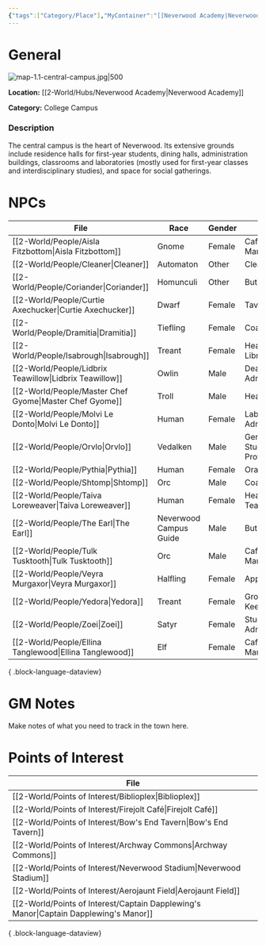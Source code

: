 ```yaml
---
{"tags":["Category/Place"],"MyContainer":"[[Neverwood Academy|Neverwood Academy]]","MyCategory":"College Campus","obsidianUIMode":"preview","image":"map-1.1-central-campus.jpg","dg-publish":true,"permalink":"/2-world/places/central-campus/","dgPassFrontmatter":true,"updated":"2025-09-29T14:21:10.000+01:00"}
---
```



# General

![map-1.1-central-campus.jpg|500](/img/user/z_Assets/Campus%20Maps/map-1.1-central-campus.jpg)

**Location:** [[2-World/Hubs/Neverwood Academy\|Neverwood Academy]]

**Category:** College Campus

### Description
The central campus is the heart of Neverwood. Its extensive grounds include residence halls for first-year students, dining halls, administration buildings, classrooms and laboratories (mostly used for first-year classes and interdisciplinary studies), and space for social gatherings.


# NPCs

| File                                                       | Race                   | Gender | Role                       |
| ---------------------------------------------------------- | ---------------------- | ------ | -------------------------- |
| [[2-World/People/Aisla Fitzbottom\|Aisla Fitzbottom]]   | Gnome                  | Female | Cafe Manager               |
| [[2-World/People/Cleaner\|Cleaner]]                     | Automaton              | Other  | Cleaner                    |
| [[2-World/People/Coriander\|Coriander]]                 | Homunculi              | Other  | Butler                     |
| [[2-World/People/Curtie Axechucker\|Curtie Axechucker]] | Dwarf                  | Female | Tavern Chef                |
| [[2-World/People/Dramitia\|Dramitia]]                   | Tiefling               | Female | Coach                      |
| [[2-World/People/Isabrough\|Isabrough]]                 | Treant                 | Female | Head Librarian             |
| [[2-World/People/Lidbrix Teawillow\|Lidbrix Teawillow]] | Owlin                  | Male   | Dean of Admissions         |
| [[2-World/People/Master Chef Gyome\|Master Chef Gyome]] | Troll                  | Male   | Head Chef                  |
| [[2-World/People/Molvi Le Donto\|Molvi Le Donto]]       | Human                  | Female | Lab Administrator          |
| [[2-World/People/Orvlo\|Orvlo]]                         | Vedalken               | Male   | General Studies Professor  |
| [[2-World/People/Pythia\|Pythia]]                       | Human                  | Female | Oracle                     |
| [[2-World/People/Shtomp\|Shtomp]]                       | Orc                    | Male   | Coach                      |
| [[2-World/People/Taiva Loreweaver\|Taiva Loreweaver]]   | Human                  | Female | Head Teacher               |
| [[2-World/People/The Earl\|The Earl]]                   | Neverwood Campus Guide | Male   | Butler                     |
| [[2-World/People/Tulk Tusktooth\|Tulk Tusktooth]]       | Orc                    | Male   | Cafe Manager               |
| [[2-World/People/Veyra Murgaxor\|Veyra Murgaxor]]       | Halfling               | Female | Applicant                  |
| [[2-World/People/Yedora\|Yedora]]                       | Treant                 | Female | Grounds Keeper             |
| [[2-World/People/Zoei\|Zoei]]                           | Satyr                  | Female | Student Life Administrator |
| [[2-World/People/Ellina Tanglewood\|Ellina Tanglewood]] | Elf                    | Female | Cafe Manager               |

{ .block-language-dataview}

# GM Notes

Make notes of what you need to track in the town here. 


# Points of Interest

| File                                                                                     |
| ---------------------------------------------------------------------------------------- |
| [[2-World/Points of Interest/Biblioplex\|Biblioplex]]                                 |
| [[2-World/Points of Interest/Firejolt Café\|Firejolt Café]]                           |
| [[2-World/Points of Interest/Bow's End Tavern\|Bow's End Tavern]]                     |
| [[2-World/Points of Interest/Archway Commons\|Archway Commons]]                       |
| [[2-World/Points of Interest/Neverwood Stadium\|Neverwood Stadium]]                   |
| [[2-World/Points of Interest/Aerojaunt Field\|Aerojaunt Field]]                       |
| [[2-World/Points of Interest/Captain Dapplewing's Manor\|Captain Dapplewing's Manor]] |

{ .block-language-dataview}

